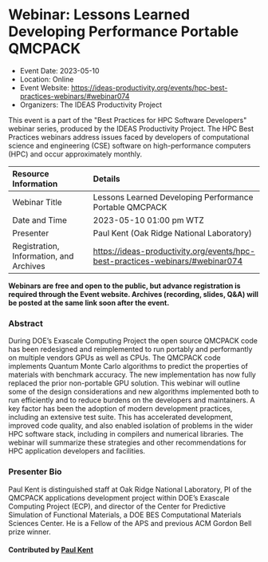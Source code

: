 













			   

<!-- Note: this label does NOT include the trailing colon -->





# Webinar: Lessons Learned Developing Performance Portable QMCPACK

- Event Date: 2023-05-10
- Location: Online
- Event Website: https://ideas-productivity.org/events/hpc-best-practices-webinars/#webinar074
- Organizers: The IDEAS Productivity Project
			   
This event is a part of the "Best Practices for HPC Software
Developers" webinar series, produced by the IDEAS Productivity
Project. The HPC Best Practices webinars address issues faced by
developers of computational science and engineering (CSE) software on
high-performance computers (HPC) and occur approximately monthly.

Resource Information | Details
:--- | :---			   
Webinar Title | Lessons Learned Developing Performance Portable QMCPACK
Date and Time | 2023-05-10 01:00 pm WTZ
Presenter | Paul Kent (Oak Ridge National Laboratory)
Registration, Information, and Archives | 	<https://ideas-productivity.org/events/hpc-best-practices-webinars/#webinar074>	   

**Webinars are free and open to the public, but advance registration is required through the Event website. Archives (recording, slides, Q&A) will be posted at the same link soon after the event.**

### Abstract
<p>During DOE’s Exascale Computing Project the open source QMCPACK code has been redesigned and reimplemented to run portably and performantly on multiple vendors GPUs as well as CPUs. The QMCPACK code implements Quantum Monte Carlo algorithms to predict the properties of materials with benchmark accuracy. The new implementation has now fully replaced the prior non-portable GPU solution. This webinar will outline some of the design considerations and new algorithms implemented both to run efficiently and to reduce burdens on the developers and maintainers. A key factor has been the adoption of modern development practices, including an extensive test suite. This has accelerated development, improved code quality, and also enabled isolation of problems in the wider HPC software stack, including in compilers and numerical libraries. The webinar will summarize these strategies and other recommendations for HPC application developers and facilities.</p>



### Presenter Bio
<p>Paul Kent is distinguished staff at Oak Ridge National Laboratory, PI of the QMCPACK applications development project within DOE’s Exascale Computing Project (ECP), and director of the Center for Predictive Simulation of Functional Materials, a DOE BES Computational Materials Sciences Center. He is a Fellow of the APS and previous ACM Gordon Bell prize winner.</p>

    

#### Contributed by [Paul Kent](https://github.com/prckent "Paul Kent GitHub profile")

<!---
Publish: yes
Categories: skills
Topics: "software engineering",  "high-performance computing (hpc)", "performance at leadership computing facilities", “online learning”
Level: 2
Prerequisites: default
Aggregate: none
--->






